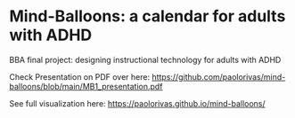# Mind-Balloons: a calendar for adults with ADHD


BBA final project: designing instructional technology for adults with ADHD

Check Presentation on PDF over here: https://github.com/paolorivas/mind-balloons/blob/main/MB1_presentation.pdf

See full visualization here: https://paolorivas.github.io/mind-balloons/
